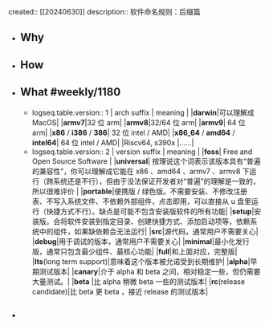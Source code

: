created:: [[20240630]]
description:: 软件命名规则：后缀篇

- ## Why
- ## How
- ## What #weekly/1180
  - logseq.table.version:: 1
    | arch suffix | meaning |
    |**darwin**|可以理解成 MacOS|
    |**armv7**|32 位 arm|
    |**armv8**|32/64 位 arm|
    |**armv9**| 64 位 arm|
    |**x86** / **i386** / **386**| 32 位 intel / AMD|
    |**x86_64** / **amd64** / **intel64**| 64 位 intel / AMD|
    |Riscv64, s390x |......|
  - logseq.table.version:: 2
    | version suffix | meaning |
    |**foss**| Free and Open Source Software |
    |**universal**| 按理说这个词表示该版本具有“普遍的兼容性”，你可以理解成它能在 x86 、amd64 、armv7 、armv8 下运行（跨系统还是不行），但由于没法保证开发者对“普遍”的理解是一致的，所以很难评价 |
    |**portable**|便携版 / 绿色版。不需要安装、不修改注册表、不写入系统文件、不依赖外部组件，点击即用，可以直接从 u 盘里运行（快捷方式不行）。缺点是可能不包含安装版软件的所有功能|
    |**setup**|安装版。会将软件安装到指定目录、创建快捷方式、添加启动项等，依赖系统中的组件，如果缺依赖会无法运行|
    |**src**|源代码，通常用户不需要关心|
    |**debug**|用于调试的版本，通常用户不需要关心|
    |**minimal**|最小化发行版，通常只包含最少组件、最核心功能|
    |**full**|和上面对应，完整版|
    |**lts**(long term support)|意味着这个版本被允诺受到长期维护|
    |**alpha**|早期测试版本|
    |**canary**|介于 alpha 和 beta 之间，相对稳定一些，但仍需要大量测试。|
    |**beta** |比 alpha 稍微 beta 一些的测试版本|
    |**rc**(release candidate)|比 beta 更 beta ，接近 release 的测试版本|
- ##